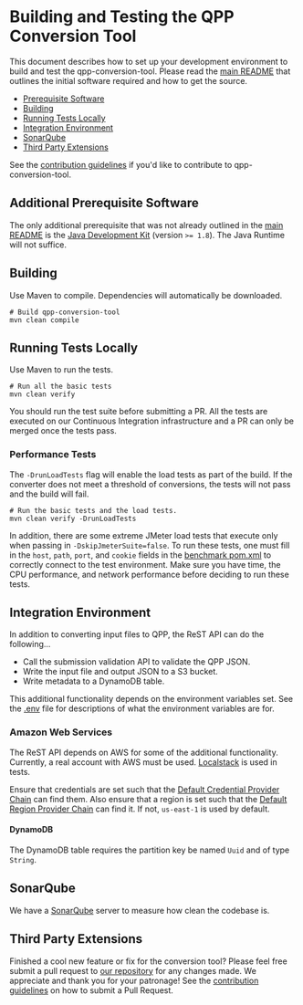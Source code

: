 # Building and Testing the QPP Conversion Tool

This document describes how to set up your development environment to build and test the qpp-conversion-tool. Please read the
[main README][readme] that outlines the initial software required and how to get the source.

* [Prerequisite Software](#additional-prerequisite-software)
* [Building](#building)
* [Running Tests Locally](#running-tests-locally)
* [Integration Environment](#integration-environment)
* [SonarQube](#sonarqube)
* [Third Party Extensions](#third-party-extensions)

See the [contribution guidelines](/.github/CONTRIBUTING.md)
if you'd like to contribute to qpp-conversion-tool.

## Additional Prerequisite Software

The only additional prerequisite that was not already outlined in the
[main README][readme] is the
[Java Development Kit](http://www.oracle.com/technetwork/java/javase/downloads/index.html) (version `>= 1.8`). The Java Runtime
will not suffice.

## Building

Use Maven to compile. Dependencies will automatically be downloaded.

```shell
# Build qpp-conversion-tool
mvn clean compile
```

## Running Tests Locally

Use Maven to run the tests.

```shell
# Run all the basic tests
mvn clean verify
```

You should run the test suite before submitting a PR. All the tests are executed on our Continuous Integration infrastructure and
a PR can only be merged once the tests pass.

### Performance Tests

The `-DrunLoadTests` flag will enable the load tests as part of the build. If the converter does not meet a threshold of
conversions, the tests will not pass and the build will fail.

```shell
# Run the basic tests and the load tests.
mvn clean verify -DrunLoadTests
```

In addition, there are some extreme JMeter load tests that execute only when passing in `-DskipJmeterSuite=false`.  To run these
tests, one must fill in the `host`, `path`, `port`, and `cookie` fields in the [benchmark pom.xml](/benchmark/pom.xml) to
correctly connect to the test environment. Make sure you have time, the CPU performance, and network performance before deciding
to run these tests.

## Integration Environment

In addition to converting input files to QPP, the ReST API can do the following...
- Call the submission validation API to validate the QPP JSON.
- Write the input file and output JSON to a S3 bucket.
- Write metadata to a DynamoDB table.

This additional functionality depends on the environment variables set. See the [.env](.env) file for descriptions of what the
environment variables are for.

### Amazon Web Services

The ReST API depends on AWS for some of the additional functionality. Currently, a real account with AWS must be used.
[Localstack](https://github.com/localstack/localstack) is used in tests.

Ensure that credentials are set such that the
[Default Credential Provider Chain](http://docs.aws.amazon.com/sdk-for-java/v1/developer-guide/credentials.html) can find them.
Also ensure that a region is set such that the
[Default Region Provider Chain](http://docs.aws.amazon.com/sdk-for-java/v1/developer-guide/java-dg-region-selection.html#automatically-determine-the-aws-region-from-the-environment)
can find it.  If not, `us-east-1` is used by default.

#### DynamoDB

The DynamoDB table requires the partition key be named `Uuid` and of type `String`.

## SonarQube

We have a [SonarQube](https://sonarcloud.io/dashboard?id=gov.cms.qpp.conversion%3Aqpp-conversion) server to
measure how clean the codebase is.

## Third Party Extensions

Finished a cool new feature or fix for the conversion tool? Please feel free submit a pull request to [our repository](https://github.com/CMSgov/qpp-conversion-tool) for any changes made. We appreciate and thank you for your patronage!
See the [contribution guidelines](/.github/CONTRIBUTING.md) on how to submit a Pull Request.

[readme]: /README.md
